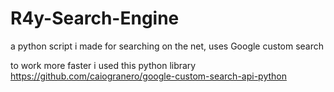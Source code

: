 # R4y-Search-Engine
a python script i made for searching on the net, uses Google custom search

to work more faster i used this python library https://github.com/caiogranero/google-custom-search-api-python
